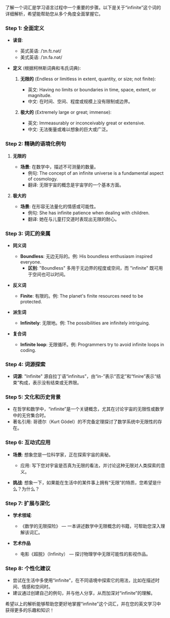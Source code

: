 了解一个词汇是学习语言过程中一个重要的步骤。以下是关于“infinite”这个词的详细解析，希望能帮助您从多个角度全面掌握它。

### Step 1: 全面定义

- **读音**: 
  - 英式英语: /ˈɪn.fɪ.nət/
  - 美式英语: /ˈɪn.fə.nət/

- **定义** (根据柯林斯词典和韦氏词典):

  1. **无限的** (Endless or limitless in extent, quantity, or size; not finite):
     - 英文: Having no limits or boundaries in time, space, extent, or magnitude.
     - 中文: 在时间、空间、程度或规模上没有限制或边界。

  2. **极大的** (Extremely large or great; immense):
     - 英文: Immeasurably or inconceivably great or extensive.
     - 中文: 无法衡量或难以想象的巨大或广泛。

### Step 2: 精确的语境化例句

1. **无限的**

   - **场景**: 在数学中，描述不可测量的数量。
     - 例句: The concept of an infinite universe is a fundamental aspect of cosmology.
     - 翻译: 无限宇宙的概念是宇宙学的一个基本方面。

2. **极大的**

   - **场景**: 在形容无法量化的情感或可能性。
     - 例句: She has infinite patience when dealing with children.
     - 翻译: 她在与儿童打交道时表现出无限的耐心。

### Step 3: 词汇的亲属

- **同义词**
  - **Boundless**: 无边无际的。例: His boundless enthusiasm inspired everyone.
    - **区别**: "Boundless" 多用于无边界的程度或空间，而 "infinite" 既可用于空间也可以时间。

- **反义词**
  - **Finite**: 有限的。例: The planet's finite resources need to be protected.

- **派生词**
  - **Infinitely**: 无限地。例: The possibilities are infinitely intriguing.

- **复合词**
  - **Infinite loop**: 无限循环。例: Programmers try to avoid infinite loops in coding.

### Step 4: 词源探索

- **词源**: "Infinite" 源自拉丁语“infinitus”，由“in-”表示“否定”和“finire”表示“结束”构成，表示没有结束或无界限。

### Step 5: 文化和历史背景

- 在哲学和数学中，“infinite”是一个关键概念，尤其在讨论宇宙的无限性或数学中的无穷集合时。
- 著名引用: 哥德尔（Kurt Gödel）的不完备定理探讨了数学系统中无限性的存在。

### Step 6: 互动式应用

- **场景**: 想象您是一位科学家，正在探索宇宙的奥秘。
  - 应用: 写下您对宇宙是否真为无限的看法，并讨论这种无限对人类探索的意义。

- **挑战**: 想象一下，如果能在生活中的某件事上拥有“无限”的特质，您希望是什么？为什么？

### Step 7: 扩展与深化

- **学术领域**: 
  - 《数学的无限探险》 — 一本讲述数学中无限概念的书籍，可帮助您深入理解该词汇。
  
- **艺术作品**
  - 电影《超脱》（Infinity） — 探讨物理学中无限可能性的影视作品。

### Step 8: 个性化建议

- 尝试在生活中多使用“infinite”，在不同语境中探索它的用法，比如在描述时间、情感和空间时。
- 建议通过创建自己的例句，并与他人分享，从而加深对“infinite”的理解。

希望以上的解析能够帮助您更好地掌握“infinite”这个词汇，并在您的英文学习中获得更多的乐趣和知识！
